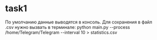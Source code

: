 # task1

По умолчанию данные выводятся в консоль. 
Для сохранения в файл .csv нужно вызвать в терминале:
python main.py --process /home/Telegram/Telegram --interval 10 > statistics.csv

